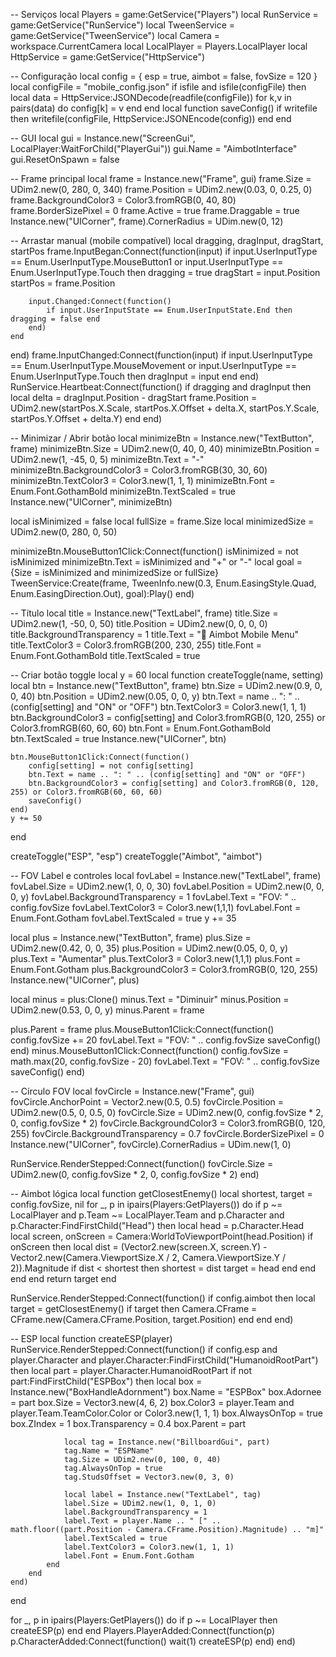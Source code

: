 -- Serviços
local Players = game:GetService("Players")
local RunService = game:GetService("RunService")
local TweenService = game:GetService("TweenService")
local Camera = workspace.CurrentCamera
local LocalPlayer = Players.LocalPlayer
local HttpService = game:GetService("HttpService")

-- Configuração
local config = {
    esp = true,
    aimbot = false,
    fovSize = 120
}
local configFile = "mobile_config.json"
if isfile and isfile(configFile) then
    local data = HttpService:JSONDecode(readfile(configFile))
    for k,v in pairs(data) do config[k] = v end
end
local function saveConfig()
    if writefile then writefile(configFile, HttpService:JSONEncode(config)) end
end

-- GUI
local gui = Instance.new("ScreenGui", LocalPlayer:WaitForChild("PlayerGui"))
gui.Name = "AimbotInterface"
gui.ResetOnSpawn = false

-- Frame principal
local frame = Instance.new("Frame", gui)
frame.Size = UDim2.new(0, 280, 0, 340)
frame.Position = UDim2.new(0.03, 0, 0.25, 0)
frame.BackgroundColor3 = Color3.fromRGB(0, 40, 80)
frame.BorderSizePixel = 0
frame.Active = true
frame.Draggable = true
Instance.new("UICorner", frame).CornerRadius = UDim.new(0, 12)

-- Arrastar manual (mobile compatível)
local dragging, dragInput, dragStart, startPos
frame.InputBegan:Connect(function(input)
    if input.UserInputType == Enum.UserInputType.MouseButton1 or input.UserInputType == Enum.UserInputType.Touch then
        dragging = true
        dragStart = input.Position
        startPos = frame.Position

        input.Changed:Connect(function()
            if input.UserInputState == Enum.UserInputState.End then dragging = false end
        end)
    end
end)
frame.InputChanged:Connect(function(input)
    if input.UserInputType == Enum.UserInputType.MouseMovement or input.UserInputType == Enum.UserInputType.Touch then
        dragInput = input
    end
end)
RunService.Heartbeat:Connect(function()
    if dragging and dragInput then
        local delta = dragInput.Position - dragStart
        frame.Position = UDim2.new(startPos.X.Scale, startPos.X.Offset + delta.X, startPos.Y.Scale, startPos.Y.Offset + delta.Y)
    end
end)

-- Minimizar / Abrir botão
local minimizeBtn = Instance.new("TextButton", frame)
minimizeBtn.Size = UDim2.new(0, 40, 0, 40)
minimizeBtn.Position = UDim2.new(1, -45, 0, 5)
minimizeBtn.Text = "-"
minimizeBtn.BackgroundColor3 = Color3.fromRGB(30, 30, 60)
minimizeBtn.TextColor3 = Color3.new(1, 1, 1)
minimizeBtn.Font = Enum.Font.GothamBold
minimizeBtn.TextScaled = true
Instance.new("UICorner", minimizeBtn)

local isMinimized = false
local fullSize = frame.Size
local minimizedSize = UDim2.new(0, 280, 0, 50)

minimizeBtn.MouseButton1Click:Connect(function()
    isMinimized = not isMinimized
    minimizeBtn.Text = isMinimized and "+" or "-"
    local goal = {Size = isMinimized and minimizedSize or fullSize}
    TweenService:Create(frame, TweenInfo.new(0.3, Enum.EasingStyle.Quad, Enum.EasingDirection.Out), goal):Play()
end)

-- Título
local title = Instance.new("TextLabel", frame)
title.Size = UDim2.new(1, -50, 0, 50)
title.Position = UDim2.new(0, 0, 0, 0)
title.BackgroundTransparency = 1
title.Text = "💠 Aimbot Mobile Menu"
title.TextColor3 = Color3.fromRGB(200, 230, 255)
title.Font = Enum.Font.GothamBold
title.TextScaled = true

-- Criar botão toggle
local y = 60
local function createToggle(name, setting)
    local btn = Instance.new("TextButton", frame)
    btn.Size = UDim2.new(0.9, 0, 0, 40)
    btn.Position = UDim2.new(0.05, 0, 0, y)
    btn.Text = name .. ": " .. (config[setting] and "ON" or "OFF")
    btn.TextColor3 = Color3.new(1, 1, 1)
    btn.BackgroundColor3 = config[setting] and Color3.fromRGB(0, 120, 255) or Color3.fromRGB(60, 60, 60)
    btn.Font = Enum.Font.GothamBold
    btn.TextScaled = true
    Instance.new("UICorner", btn)

    btn.MouseButton1Click:Connect(function()
        config[setting] = not config[setting]
        btn.Text = name .. ": " .. (config[setting] and "ON" or "OFF")
        btn.BackgroundColor3 = config[setting] and Color3.fromRGB(0, 120, 255) or Color3.fromRGB(60, 60, 60)
        saveConfig()
    end)
    y += 50
end

createToggle("ESP", "esp")
createToggle("Aimbot", "aimbot")

-- FOV Label e controles
local fovLabel = Instance.new("TextLabel", frame)
fovLabel.Size = UDim2.new(1, 0, 0, 30)
fovLabel.Position = UDim2.new(0, 0, 0, y)
fovLabel.BackgroundTransparency = 1
fovLabel.Text = "FOV: " .. config.fovSize
fovLabel.TextColor3 = Color3.new(1,1,1)
fovLabel.Font = Enum.Font.Gotham
fovLabel.TextScaled = true
y += 35

local plus = Instance.new("TextButton", frame)
plus.Size = UDim2.new(0.42, 0, 0, 35)
plus.Position = UDim2.new(0.05, 0, 0, y)
plus.Text = "Aumentar"
plus.TextColor3 = Color3.new(1,1,1)
plus.Font = Enum.Font.Gotham
plus.BackgroundColor3 = Color3.fromRGB(0, 120, 255)
Instance.new("UICorner", plus)

local minus = plus:Clone()
minus.Text = "Diminuir"
minus.Position = UDim2.new(0.53, 0, 0, y)
minus.Parent = frame

plus.Parent = frame
plus.MouseButton1Click:Connect(function()
    config.fovSize += 20
    fovLabel.Text = "FOV: " .. config.fovSize
    saveConfig()
end)
minus.MouseButton1Click:Connect(function()
    config.fovSize = math.max(20, config.fovSize - 20)
    fovLabel.Text = "FOV: " .. config.fovSize
    saveConfig()
end)

-- Círculo FOV
local fovCircle = Instance.new("Frame", gui)
fovCircle.AnchorPoint = Vector2.new(0.5, 0.5)
fovCircle.Position = UDim2.new(0.5, 0, 0.5, 0)
fovCircle.Size = UDim2.new(0, config.fovSize * 2, 0, config.fovSize * 2)
fovCircle.BackgroundColor3 = Color3.fromRGB(0, 120, 255)
fovCircle.BackgroundTransparency = 0.7
fovCircle.BorderSizePixel = 0
Instance.new("UICorner", fovCircle).CornerRadius = UDim.new(1, 0)

RunService.RenderStepped:Connect(function()
    fovCircle.Size = UDim2.new(0, config.fovSize * 2, 0, config.fovSize * 2)
end)

-- Aimbot lógica
local function getClosestEnemy()
    local shortest, target = config.fovSize, nil
    for _, p in ipairs(Players:GetPlayers()) do
        if p ~= LocalPlayer and p.Team ~= LocalPlayer.Team and p.Character and p.Character:FindFirstChild("Head") then
            local head = p.Character.Head
            local screen, onScreen = Camera:WorldToViewportPoint(head.Position)
            if onScreen then
                local dist = (Vector2.new(screen.X, screen.Y) - Vector2.new(Camera.ViewportSize.X / 2, Camera.ViewportSize.Y / 2)).Magnitude
                if dist < shortest then
                    shortest = dist
                    target = head
                end
            end
        end
    end
    return target
end

RunService.RenderStepped:Connect(function()
    if config.aimbot then
        local target = getClosestEnemy()
        if target then
            Camera.CFrame = CFrame.new(Camera.CFrame.Position, target.Position)
        end
    end
end)

-- ESP
local function createESP(player)
    RunService.RenderStepped:Connect(function()
        if config.esp and player.Character and player.Character:FindFirstChild("HumanoidRootPart") then
            local part = player.Character.HumanoidRootPart
            if not part:FindFirstChild("ESPBox") then
                local box = Instance.new("BoxHandleAdornment")
                box.Name = "ESPBox"
                box.Adornee = part
                box.Size = Vector3.new(4, 6, 2)
                box.Color3 = player.Team and player.Team.TeamColor.Color or Color3.new(1, 1, 1)
                box.AlwaysOnTop = true
                box.ZIndex = 1
                box.Transparency = 0.4
                box.Parent = part

                local tag = Instance.new("BillboardGui", part)
                tag.Name = "ESPName"
                tag.Size = UDim2.new(0, 100, 0, 40)
                tag.AlwaysOnTop = true
                tag.StudsOffset = Vector3.new(0, 3, 0)

                local label = Instance.new("TextLabel", tag)
                label.Size = UDim2.new(1, 0, 1, 0)
                label.BackgroundTransparency = 1
                label.Text = player.Name .. " [" .. math.floor((part.Position - Camera.CFrame.Position).Magnitude) .. "m]"
                label.TextScaled = true
                label.TextColor3 = Color3.new(1, 1, 1)
                label.Font = Enum.Font.Gotham
            end
        end
    end)
end

for _, p in ipairs(Players:GetPlayers()) do if p ~= LocalPlayer then createESP(p) end end
Players.PlayerAdded:Connect(function(p)
    p.CharacterAdded:Connect(function() wait(1) createESP(p) end)
end)
